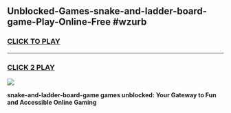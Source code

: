 
## Unblocked-Games-snake-and-ladder-board-game-Play-Online-Free #wzurb
<h3>
<a href="https://us.freeplayer.one?title=snake-and-ladder-board-game&ref=10M">CLICK TO PLAY</a></h3>
<hr>

<h3>
<a href="https://us.freeplayer.one?title=snake-and-ladder-board-game&ref=10M">CLICK 2 PLAY</a>
  
</h3>

<a href="https://us.freeplayer.one?title=snake-and-ladder-board-game&ref=10M"><img src="https://clearcache.store/games.png"></a>


**snake-and-ladder-board-game games unblocked: Your Gateway to Fun and Accessible Online Gaming**
